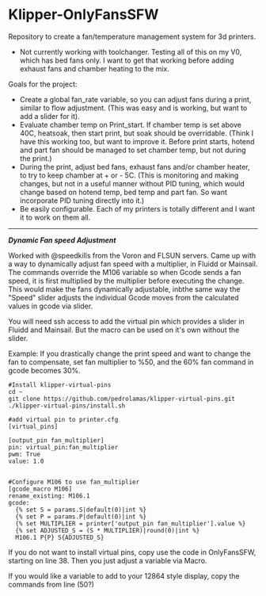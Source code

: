 # Klipper-OnlyFansSFW
Repository to create a fan/temperature management system for 3d printers. 

* Not currently working with toolchanger. Testing all of this on my V0, which has bed fans only. I want to get that working before adding exhaust fans and chamber heating to the mix.

Goals for the project:
- Create a global fan_rate variable, so you can adjust fans during a print, similar to flow adjustment. (This was easy and is working, but want to add a slider for it).
- Evaluate chamber temp on Print_start. If chamber temp is set above 40C, heatsoak, then start print, but soak should be overridable. (Think I have this working too, but want to improve it. Before print starts, hotend and part fan should be managed to set chamber temp, but not during the print.)
- During the print, adjust bed fans, exhaust fans and/or chamber heater, to try to keep chamber at + or - 5C. (This is monitoring and making changes, but not in a useful manner without PID tuning, which would change based on hotend temp, bed temp and part fan. So want incorporate PID tuning directly into it.)
- Be easily configurable. Each of my printers is totally different and I want it to work on them all.

-----------------------

***Dynamic Fan speed Adjustment***

Worked with @speedkills from the Voron and FLSUN servers. Came up with a way to dynamically adjust fan speed with a multiplier, in Fluidd or Mainsail. The commands override the M106 variable so when Gcode sends a fan speed, it is first multiplied by the multiplier before executing the change. This would make the fans dynamically adjustable, inbthe same way the "Speed" slider adjusts the individual Gcode moves from the calculated values in gcode via slider. 

You will need ssh access to add the virtual pin which provides a slider in Fluidd and Mainsail. But the macro can be used on it's own without the slider. 

Example: If you drastically change the print speed and want to change the fan to compensate, set fan multiplier to %50, and the 60% fan command in gcode becomes 30%.  

```
#Install klipper-virtual-pins
cd ~
git clone https://github.com/pedrolamas/klipper-virtual-pins.git
./klipper-virtual-pins/install.sh

#add virtual pin to printer.cfg
[virtual_pins]

[output_pin fan_multiplier]
pin: virtual_pin:fan_multiplier
pwm: True
value: 1.0


#Configure M106 to use fan_multiplier
[gcode_macro M106]
rename_existing: M106.1
gcode:
  {% set S = params.S|default(0)|int %}
  {% set P = params.P|default(0)|int %}
  {% set MULTIPLIER = printer['output_pin fan_multiplier'].value %}
  {% set ADJUSTED_S = (S * MULTIPLIER)|round(0)|int %}
  M106.1 P{P} S{ADJUSTED_S}

```

If you do not want to install virtual pins, copy use the code in OnlyFansSFW, starting on line 38. Then you just adjust a variable via Macro. 

If you would like a variable to add to your 12864 style display, copy the commands from line (50?) 